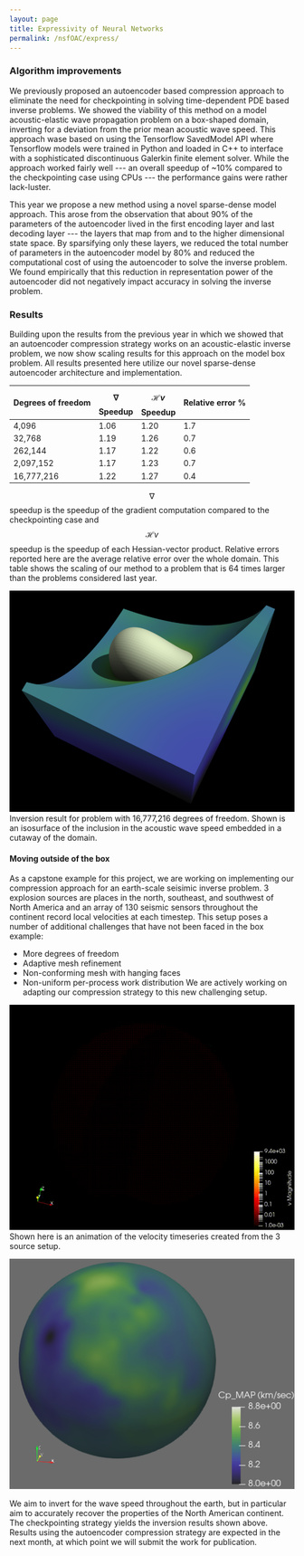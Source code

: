 ```yaml
---
layout: page
title: Expressivity of Neural Networks
permalink: /nsfOAC/express/
---
```

### Algorithm improvements
We previously proposed an autoencoder based compression approach to eliminate the need 
for checkpointing in solving time-dependent PDE based inverse problems. We showed 
the viability of this method on a model acoustic-elastic wave propagation problem 
on a box-shaped domain, inverting for a deviation from the prior mean acoustic wave speed. 
This approach wase based on using the Tensorflow SavedModel API where Tensorflow 
models were trained in Python and loaded in C++ to interface with a sophisticated 
discontinuous Galerkin finite element solver. While the approach worked fairly well
--- an overall speedup of ~10% compared to the checkpointing case using CPUs ---
the performance gains were rather lack-luster. 

This year we propose a new method using a novel sparse-dense model approach. This arose 
from the observation that about 90% of the parameters of the autoencoder 
lived in the first encoding layer and last decoding layer --- the layers that 
map from and to the higher dimensional state space. By sparsifying only these layers, we 
reduced the total number of parameters in the autoencoder model by 80% and 
reduced the computational cost of using the autoencoder to solve the inverse problem. 
We found empirically that this reduction in representation power of the autoencoder 
did not negatively impact accuracy in solving the inverse problem. 

### Results
Building upon the results from the previous year in which we showed that an autoencoder compression 
strategy works on an acoustic-elastic inverse problem, we now show scaling results for this approach 
on the model box problem. All results presented here utilize our novel sparse-dense 
autoencoder architecture and implementation.

|Degrees of freedom  |  $$\nabla$$ Speedup | $$\mathcal{H}v$$ Speedup | Relative error % |
|--------------------|---------------------|--------------------------|------------------|
|4,096               |  1.06               | 1.20                     | 1.7              |
|32,768              |  1.19               | 1.26                     | 0.7              |
|262,144             |  1.17               | 1.22                     | 0.6              |
|2,097,152           |  1.17               | 1.23                     | 0.7              |
|16,777,216          |  1.22               | 1.27                     | 0.4              |

$$\nabla$$ speedup is the speedup of the gradient computation compared to the checkpointing 
case and $$\mathcal{H}v$$ speedup is the speedup of each Hessian-vector product. 
Relative errors reported here are the average relative error over the whole domain. 
This table shows the scaling of our method to a problem that is 64 times larger 
than the problems considered last year. 


![acoustic-elastic wave equation inverse result](/assets/figures/jon/uqbox_cutaway_contour_shadow.png)
Inversion result for problem with 16,777,216 degrees of freedom. Shown is an isosurface 
of the inclusion in the acoustic wave speed embedded in a cutaway of the domain. 


#### Moving outside of the box
As a capstone example for this project, we are working on implementing our compression 
approach for an earth-scale seisimic inverse problem. 3 explosion sources are 
places in the north, southeast, and southwest of North America and an array of 
130 seismic sensors throughout the continent record local velocities at each timestep. 
This setup poses a number of additional challenges that have not been faced in the box example:
- More degrees of freedom
- Adaptive mesh refinement
- Non-conforming mesh with hanging faces
- Non-uniform per-process work distribution
We are actively working on adapting our compression strategy to this new challenging setup. 

![acoustic-elastic wave equation video](/assets/figures/jon/velocity_trisource.gif)
Shown here is an animation of the velocity timeseries created from the 3 source setup. 

<p align="center">
  <img src="/assets/figures/jon/uqearth_130km_inverse_only.png"/>
</p>
We aim to invert for the wave speed throughout the earth, but in particular aim to 
accurately recover the properties of the North American continent. 
The checkpointing strategy yields the inversion results shown above. Results 
using the autoencoder compression strategy are expected in the next month, 
at which point we will submit the work for publication.
